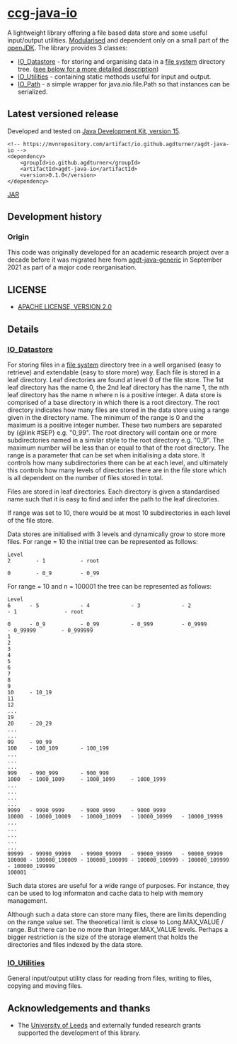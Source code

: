 # [ccg-java-io](https://github.com/agdturner/agdt-java-io)
A lightweight library offering a file based data store and some useful input/output utilities.
[Modularised](https://en.wikipedia.org/wiki/Java_Platform_Module_System) and dependent only on a small part of the [openJDK](https://openjdk.java.net/).
The library provides 3 classes:
- [IO_Datastore](https://github.com/agdturner/agdt-java-io/tree/main/src/main/java/uk/ac/leeds/ccg/io/IO_Datastore.java) - for storing and organising data in a [file system](https://en.wikipedia.org/wiki/File_system) directory tree. ([see below for a more detailed description](#IO_Datastore))
- [IO_Utilities](https://github.com/agdturner/agdt-java-io/tree/main/src/main/java/uk/ac/leeds/ccg/io/IO_Utilities.java) - containing static methods useful for input and output.
- [IO_Path](https://github.com/agdturner/agdt-java-io/tree/main/src/main/java/uk/ac/leeds/ccg/io/IO_Path.java) - a simple wrapper for java.nio.file.Path so that instances can be serialized.

## Latest versioned release
Developed and tested on [Java Development Kit, version 15](https://openjdk.java.net/projects/jdk/15/).
```
<!-- https://mvnrepository.com/artifact/io.github.agdturner/agdt-java-io -->
<dependency>
    <groupId>io.github.agdturner</groupId>
    <artifactId>agdt-java-io</artifactId>
    <version>0.1.0</version>
</dependency>
```
[JAR](https://repo1.maven.org/maven2/io/github/agdturner/agdt-java-io/0.1.0/agdt-java-io-0.1.0.jar)

## Development history
### Origin
This code was originally developed for an academic research project over a decade before it was migrated here from [agdt-java-generic](https://github.com/agdturner/agdt-java-generic) in September 2021 as part of a major code reorganisation.

## LICENSE
- [APACHE LICENSE, VERSION 2.0](https://www.apache.org/licenses/LICENSE-2.0)

## Details

### [IO_Datastore](https://github.com/agdturner/agdt-java-io/tree/main/src/main/java/uk/ac/leeds/ccg/io/IO_Datastore.java)
For storing files in a [file system](https://en.wikipedia.org/wiki/File_system) directory tree in a well organised (easy to retrieve) and extendable (easy to store more) way. Each file is stored in a leaf directory. Leaf directories are found at level 0 of the file store. The 1st leaf directory has the name 0, the 2nd leaf directory has the name 1, the nth leaf directory has the name n where n is a positive integer. A data store is comprised of a base directory in which there is a root directory. The root directory indicates how many files are stored in the data store using a range given in the directory name. The minimum of the range is 0 and the maximum is a positive integer number. These two numbers are separated by {@link #SEP} e.g. "0_99". The root directory will contain one or more subdirectories named in a similar style to the root directory e.g. "0_9". The maximum number will be less than or equal to that of the root directory. The range is a parameter that can be set when initialising a data store. It controls how many subdirectories there can be at each level, and ultimately this controls how many levels of directories there are in the file store which is all dependent on the number of files stored in total.

Files are stored in leaf directories. Each directory is given a standardised name such that it is easy to find and infer the path to the leaf directories.

If range was set to 10, there would be at most 10 subdirectories in each level of the file store.

Data stores are initialised with 3 levels and dynamically grow to store more files. For range = 10 the initial tree can be represented as follows:
```
Level
2        - 1           - root

0        - 0_9         - 0_99
```
For range = 10 and n = 100001 the tree can be represented as follows:
```
Level
6      - 5             - 4             - 3             - 2             - 1               - root

0      - 0_9           - 0_99          - 0_999         - 0_9999        - 0_99999        - 0_999999
1
2
3
4
5
6
7
8
9
10     - 10_19
11
12
...
19
20     - 20_29
...
...
99     - 90_99
100    - 100_109       - 100_199
...
...
...
999    - 990_999       - 900_999
1000   - 1000_1009     - 1000_1099     - 1000_1999
...
...
...
...
9999   - 9990_9999     - 9900_9999     - 9000_9999
10000  - 10000_10009   - 10000_10099   - 10000_10999   - 10000_19999
...
...
...
...
...
99999  - 99990_99999   - 99900_99999   - 99000_99999   - 90000_99999
100000 - 100000_100009 - 100000_100099 - 100000_100999 - 100000_109999 - 100000_199999
100001
```

Such data stores are useful for a wide range of purposes. For instance, they can be used to log informaton and cache data to help with memory management.

Although such a data store can store many files, there are limits depending on the range value set. The theoretical limit is close to Long.MAX_VALUE / range. But there can be no more than Integer.MAX_VALUE levels. Perhaps a bigger restriction is the size of the storage element that holds the directories and files indexed by the data store.

### [IO_Utilities](https://github.com/agdturner/agdt-java-io/tree/main/src/main/java/uk/ac/leeds/ccg/io/IO_Utilities.java)
General input/output utility class for reading from files, writing to files, copying and moving files.

## Acknowledgements and thanks
- The [University of Leeds](http://www.leeds.ac.uk) and externally funded research grants supported the development of this library.
